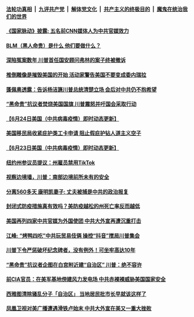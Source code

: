 ####  [法轮功真相](../../../../basic/blob/master/README.md?t=06250602) &nbsp;|&nbsp; [九评共产党](../../../../9ping.md/blob/master/README.md?t=06250602) &nbsp;|&nbsp; [解体党文化](../../../../jtdwh.md/blob/master/README.md?t=06250602)  &nbsp;|&nbsp; [共产主义的终极目的](../../../../gczydzjmd.md/blob/master/README.md?t=06250602) &nbsp;|&nbsp; [魔鬼在统治我们的世界](../../../../mgztzwmdsj.md/blob/master/README.md?t=06250602) 

#### [《国家脉动》披露: 五名前CNN媒体人为中共官媒效力](../pages/soh6/393856.md?t=06250602) 
#### [BLM（黑人命贵）是什么 他们要做什么？](../pages/soh6/393853.md?t=06250602) 
#### [深陷冤案数年 川普首任国安顾问弗林的案子终被撤诉](../pages/soh6/393847.md?t=06250602) 
#### [推倒雕像是摧毁美国的开始 活动家警告美国不要变成委内瑞拉](../pages/soh6/393808.md?t=06250602) 
#### [蓬佩奥透露：告诉杨洁篪川普总统清楚立场 会后对中共仍不抱希望](../pages/soh6/393787.md?t=06250602) 
#### [“黑命贵”抗议者焚烧美国国旗 川普震怒并吁国会采取行动](../pages/soh6/393796.md?t=06250602) 
#### [【6月24日美国（中共病毒疫情）即时动态更新】](../pages/soh6/393700.md?t=06250602) 
#### [美国移民局收紧庇护类工卡申请 阻止假庇护钻人道主义空子](../pages/soh6/393589.md?t=06250602) 
#### [【6月23日美国（中共病毒疫情）即时动态更新】](../pages/soh6/393403.md?t=06250602) 
#### [纽约州参议员提议：州雇员禁用TikTok](../pages/soh6/393514.md?t=06250602) 
#### [视察边境墙，川普：南部边境前所未有的安全](../pages/soh6/393544.md?t=06250602) 
#### [分离560多天 康明凯妻子: 丈夫被捕是中共的政治报复](../pages/soh6/393535.md?t=06250602) 
#### [封闭式防疫措施真有效吗？美防疫越松的州死亡率反而越低](../pages/soh6/393523.md?t=06250602) 
#### [美国再列四家中共官媒为外国使团 中共大外宣再遭沉重打击](../pages/soh6/393454.md?t=06250602) 
#### [江峰: “烤鸭四吃”中共玩贸易伎俩  操控“抖音”搅局川普集会](../pages/soh6/393448.md?t=06250602) 
#### [川普下令严惩破坏纪念碑者，没有例外！可坐牢高达10年](../pages/soh6/393439.md?t=06250602) 
#### [“黑命贵”抗议者企图在白宫附近建“自治区” 川普：绝不容许](../pages/soh6/393427.md?t=06250602) 
#### [前CIA官员：在美军基地傍建风力发电场 中共赤裸裸威胁美国国家安全](../pages/soh6/393412.md?t=06250602) 
#### [西雅图清除骚乱分子「自治区」 当地居民批市长早就该这样了](../pages/soh6/393394.md?t=06250602) 
#### [凤凰卫视对美广播遭遇滑铁卢始末 中共大外宣在美又一重大挫败](../pages/soh6/393298.md?t=06250602) 

